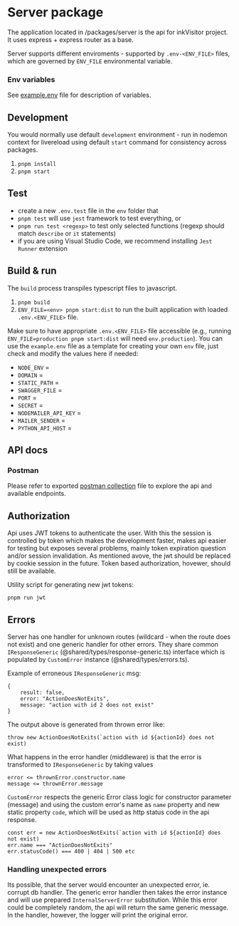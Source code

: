 # Server package

The application located in /packages/server is the api for inkVisitor project.
It uses express + express router as a base.

Server supports different enviroments - supported by `.env-<ENV_FILE>` files, which are governed by `ENV_FILE` environmental variable.

### Env variables

See [example.env](./env/example.env) file for description of variables.

## Development

You would normally use default `development` environment - run in nodemon context for livereload using default `start` command for consistency across packages.

1. `pnpm install`
2. `pnpm start`

## Test

- create a new `.env.test` file in the `env` folder that
- `pnpm test` will use `jest` framework to test everything, or
- `pnpm run test <regexp>` to test only selected functions (regexp should match `describe` or `it` statements)
- if you are using Visual Studio Code, we recommend installing `Jest Runner` extension

## Build & run

The `build` process transpiles typescript files to javascript.

1. `pnpm build`
2. `ENV_FILE=<env> pnpm start:dist` to run the built application with loaded `.env.<ENV_FILE>` file.

Make sure to have appropriate `.env.<ENV_FILE>` file accessible (e.g., running `ENV_FILE=production pnpm start:dist` will need `env.production`). You can use the `example.env` file as a template for creating your own `env` file, just check and modify the values here if needed:

- `NODE_ENV` =
- `DOMAIN` =
- `STATIC_PATH` =
- `SWAGGER_FILE` =
- `PORT` =
- `SECRET` =
- `NODEMAILER_API_KEY` =
- `MAILER_SENDER` =
- `PYTHON_API_HOST` =

## API docs

### Postman

Please refer to exported [postman collection](./postman/inkvisitor_api.postman_collection.json) file to explore the api and available endpoints.

## Authorization

Api uses JWT tokens to authenticate the user. With this the session is controlled by token which makes the development faster, makes api easier for testing but exposes several problems, mainly token expiration question and/or session invalidation. As mentioned avove, the jwt should be replaced by cookie session in the future. Token based authorization, hovewer, should still be available.

Utility script for generating new jwt tokens:

`pnpm run jwt`

## Errors

Server has one handler for unknown routes (wildcard - when the route does not exist) and one generic handler for other errors.
They share common `IResponseGeneric` (@shared/types/response-generic.ts) interface which is populated by `CustomError` instance (@shared/types/errors.ts).

Example of erroneous `IResponseGeneric` msg:

```
{
    result: false,
    error: "ActionDoesNotExits",
    message: "action with id 2 does not exist"
}
```

The output above is generated from thrown error like:

```
throw new ActionDoesNotExits(`action with id ${actionId} does not exist)
```

What happens in the error handler (middleware) is that the error is transformed to `IResponseGeneric` by taking values

```
error <= thrownError.constructor.name
message <= thrownError.message
```

`CustomError` respects the generic Error class logic for constructor parameter (message) and using the custom error's name as `name` property
and new static property `code`, which will be used as http status code in the api response.

```
const err = new ActionDoesNotExits(`action with id ${actionId} does not exist)
err.name === "ActionDoesNotExits"
err.statusCode() === 400 | 404 | 500 etc
```

### Handling unexpected errors

Its possible, that the server would encounter an unexpected error, ie. corrupt db handler.
The generic error handler then takes the error instance and will use prepared `InternalServerError` substitution.
While this error could be completely random, the api will return the same generic message. In the handler, however, the logger will print the original error.
